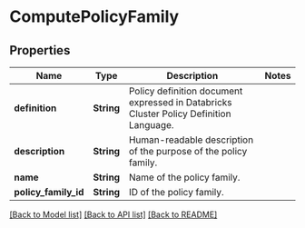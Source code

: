 # ComputePolicyFamily

## Properties

Name | Type | Description | Notes
------------ | ------------- | ------------- | -------------
**definition** | **String** | Policy definition document expressed in Databricks Cluster Policy Definition Language. | 
**description** | **String** | Human-readable description of the purpose of the policy family. | 
**name** | **String** | Name of the policy family. | 
**policy_family_id** | **String** | ID of the policy family. | 

[[Back to Model list]](../README.md#documentation-for-models) [[Back to API list]](../README.md#documentation-for-api-endpoints) [[Back to README]](../README.md)


